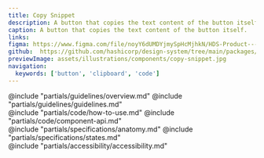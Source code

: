```yaml
---
title: Copy Snippet
description: A button that copies the text content of the button itself.
caption: A button that copies the text content of the button itself.
links:
figma: https://www.figma.com/file/noyY6dUMDYjmySpHcMjhkN/HDS-Product---Components?type=design&node-id=40399-101361&mode=design
github:  https://github.com/hashicorp/design-system/tree/main/packages/components/addon/components/hds/copy/snippet
previewImage: assets/illustrations/components/copy-snippet.jpg
navigation:
  keywords: ['button', 'clipboard', 'code']
---
```


<section data-tab="Guidelines">
  @include "partials/guidelines/overview.md"
  @include "partials/guidelines/guidelines.md"
</section>

<section data-tab="Code">
  @include "partials/code/how-to-use.md"
  @include "partials/code/component-api.md"
</section>

<section data-tab="Specifications">
  @include "partials/specifications/anatomy.md"
  @include "partials/specifications/states.md"
</section>

<section data-tab="Accessibility">
  @include "partials/accessibility/accessibility.md"
</section>